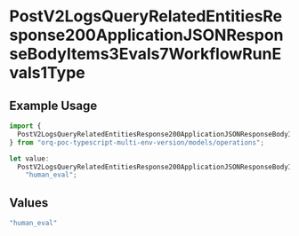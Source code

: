 # PostV2LogsQueryRelatedEntitiesResponse200ApplicationJSONResponseBodyItems3Evals7WorkflowRunEvals1Type

## Example Usage

```typescript
import {
  PostV2LogsQueryRelatedEntitiesResponse200ApplicationJSONResponseBodyItems3Evals7WorkflowRunEvals1Type,
} from "orq-poc-typescript-multi-env-version/models/operations";

let value:
  PostV2LogsQueryRelatedEntitiesResponse200ApplicationJSONResponseBodyItems3Evals7WorkflowRunEvals1Type =
    "human_eval";
```

## Values

```typescript
"human_eval"
```